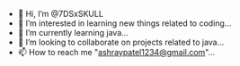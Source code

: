 - 👋 Hi, I’m @7DSxSKULL
- 👀 I’m interested in learning new things related to coding...
- 🌱 I’m currently learning java...
- 💞️ I’m looking to collaborate on projects related to java...
- 📫 How to reach me "ashraypatel1234@gmail.com"...

<!---
7DSxSKULL/7DSxSKULL is a ✨ special ✨ repository because its `README.md` (this file) appears on your GitHub profile.
You can click the Preview link to take a look at your changes.
--->
